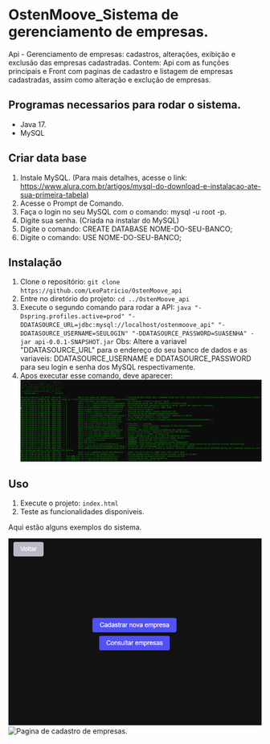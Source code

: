 # OstenMoove_Sistema de gerenciamento de empresas. 
Api - Gerenciamento de empresas: cadastros, alterações, exibição e exclusão das empresas cadastradas.
Contem: Api com as funções principais e Front com paginas de cadastro e listagem de empresas cadastradas, assim como alteração e exclução de empresas. 

## Programas necessarios para rodar o sistema.

- Java 17.
- MySQL

## Criar data base

1. Instale MySQL. (Para mais detalhes, acesse o link: https://www.alura.com.br/artigos/mysql-do-download-e-instalacao-ate-sua-primeira-tabela)
2. Acesse o Prompt de Comando.
3. Faça o login no seu MySQL com o comando: mysql -u root -p. 
4. Digite sua senha. (Criada na instalar do MySQL)
5. Digite o comando: CREATE DATABASE NOME-DO-SEU-BANCO;
6. Digite o comando: USE NOME-DO-SEU-BANCO;


## Instalação

1. Clone o repositório: `git clone  https://github.com/LeoPatricio/OstenMoove_api`
2. Entre no diretório do projeto: `cd ../OstenMoove_api`
3. Execute o segundo comando para rodar a API: `java "-Dspring.profiles.active=prod" "-DDATASOURCE_URL=jdbc:mysql://localhost/ostenmoove_api" "-DDATASOURCE_USERNAME=SEULOGIN" "-DDATASOURCE_PASSWORD=SUASENHA" -jar api-0.0.1-SNAPSHOT.jar` 
Obs: Altere a variavel "DDATASOURCE_URL" para o endereço do seu banco de dados e as variaveis: DDATASOURCE_USERNAME e DDATASOURCE_PASSWORD para seu login e senha dos MySQL respectivamente.
4. Apos executar esse comando, deve aparecer: 
![API iniciada com sucesso.](./img/API-Iniciada.PNG)


## Uso
1. Execute o projeto: `index.html`
2. Teste as funcionalidades disponiveis. 

Aqui estão alguns exemplos do sistema. 

![Menu de seleção de funções.](./img/01-Menu.png)
![Pagina de cadastro de empresas.](./img/02-CadastroDeEmpresa.png)
